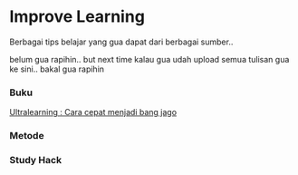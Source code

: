 # Improve Learning
Berbagai tips belajar yang gua dapat dari berbagai sumber.. 

belum gua rapihin.. but next time kalau gua udah upload semua tulisan gua ke sini.. bakal gua rapihin

### Buku
[Ultralearning : Cara cepat menjadi bang jago](https://github.com/iansyahr/ImproveLearning/blob/main/UltraLearning.md)

### Metode

### Study Hack


